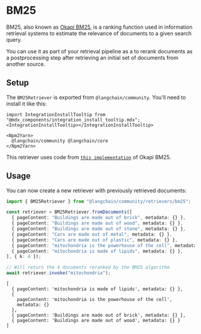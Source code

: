 # BM25

BM25, also known as [Okapi BM25](https://en.wikipedia.org/wiki/Okapi_BM25), is a ranking function used in information retrieval systems to estimate the relevance of documents to a given search query.

You can use it as part of your retrieval pipeline as a to rerank documents as a postprocessing step after retrieving an initial set of documents from another source.

## Setup

The `BM25Retriever` is exported from `@langchain/community`. You'll need to install it like this:

```{=mdx}
import IntegrationInstallTooltip from "@mdx_components/integration_install_tooltip.mdx";
<IntegrationInstallTooltip></IntegrationInstallTooltip>

<Npm2Yarn>
  @langchain/community @langchain/core
</Npm2Yarn>
```
This retriever uses code from [`this implementation`](https://github.com/FurkanToprak/OkapiBM25) of Okapi BM25.

## Usage

You can now create a new retriever with previously retrieved documents:


```typescript
import { BM25Retriever } from "@langchain/community/retrievers/bm25";

const retriever = BM25Retriever.fromDocuments([
  { pageContent: "Buildings are made out of brick", metadata: {} },
  { pageContent: "Buildings are made out of wood", metadata: {} },
  { pageContent: "Buildings are made out of stone", metadata: {} },
  { pageContent: "Cars are made out of metal", metadata: {} },
  { pageContent: "Cars are made out of plastic", metadata: {} },
  { pageContent: "mitochondria is the powerhouse of the cell", metadata: {} },
  { pageContent: "mitochondria is made of lipids", metadata: {} },
], { k: 4 });

// Will return the 4 documents reranked by the BM25 algorithm
await retriever.invoke("mitochondria");
```
```output
[
  { pageContent: 'mitochondria is made of lipids', metadata: {} },
  {
    pageContent: 'mitochondria is the powerhouse of the cell',
    metadata: {}
  },
  { pageContent: 'Buildings are made out of brick', metadata: {} },
  { pageContent: 'Buildings are made out of wood', metadata: {} }
]
```

```typescript

```
